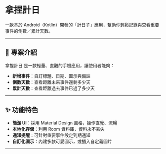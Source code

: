 # 拿捏計日

一款基於 Android（Kotlin）開發的「計日子」應用，幫助你輕鬆記錄與查看重要事件的倒數／累計天數。

---

## 📌 專案介紹

拿捏計日 是一款輕量、直觀的手機應用，讓使用者能夠：
- **新增事件**：自訂標題、日期、圖示與備註  
- **倒數天數**：查看距離未來事件還剩多少天  
- **累計天數**：查看距離過去事件已過了多少天  

---

## ✨ 功能特色

- **簡潔 UI**：採用 Material Design 風格，操作直覺、流暢  
- **本地化存儲**：利用 Room 資料庫，資料永不丟失  
- **通知提醒**：可針對重要事件設定到期通知  
- **自訂化圖示**：內建多款可愛圖示，或插入自定義圖片  

---

